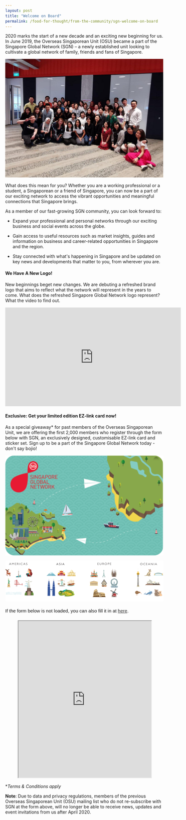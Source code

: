 ```yaml
---
layout: post
title: "Welcome on Board"
permalink: /food-for-thought/from-the-community/sgn-welcome-on-board
---
```

2020 marks the start of a new decade and an exciting new beginning for us. In June 2019, the Overseas Singaporean Unit (OSU) became a part of the Singapore Global Network (SGN) – a newly established unit looking to cultivate a global network of family, friends and fans of Singapore.

![Image](/images/stories/2019/sgn-welcome-on-board-2020.jpg)

What does this mean for you? Whether you are a working professional or a student, a Singaporean or a friend of Singapore, you can now be a part of our exciting network to access the vibrant opportunities and meaningful connections that Singapore brings.

As a member of our fast-growing SGN community, you can look forward to:

- Expand your professional and personal networks through our exciting business and social events across the globe.

- Gain access to useful resources such as market insights, guides and information on business and career-related opportunities in Singapore and the region.

- Stay connected with what's happening in Singapore and be updated on key news and developments that matter to you, from wherever you are.

#### We Have A New Logo!

New beginnings beget new changes. We are debuting a refreshed brand logo that aims to reflect what the network will represent in the years to come. What does the refreshed Singapore Global Network logo represent? What the video to find out.

<iframe width="560" height="315" src="https://www.youtube.com/embed/3m3_lvN3nJ8" frameborder="0" allow="accelerometer; autoplay; encrypted-media; gyroscope; picture-in-picture" allowfullscreen></iframe>

#### Exclusive: Get your limited edition EZ-link card now!

As a special giveaway* for past members of the Overseas Singaporean Unit, we are offering the first 2,000 members who register through the form below with SGN, an exclusively designed, customisable EZ-link card and sticker set. Sign up to be a part of the Singapore Global Network today - don't say bojio!

![Image](/images/stories/2019/sgnezlink2020.png)

![Image](/images/stories/2019/sgnezlink2020-stickers.png)

<div style="font-family:Sans-Serif;font-size:15px;color:#000;opacity:0.9;padding-top:5px;padding-bottom:8px">If the form below is not loaded, you can also fill it in at <a href="https://form.gov.sg/5e54d7c7f64a660011675e5a">here</a>.</div>

<figure class="video_container">
<!-- Change the width and height values to suit you best -->
<iframe id="iframe" src="https://form.gov.sg/5e54d7c7f64a660011675e5a" style="width:100%;height:500px"></iframe>
</figure>

**Terms & Conditions apply*

**Note**: Due to data and privacy regulations, members of the previous Overseas Singaporean Unit (OSU) mailing list who do not re-subscribe with SGN at the form above, will no longer be able to receive news, updates and event invitations from us after April 2020.
